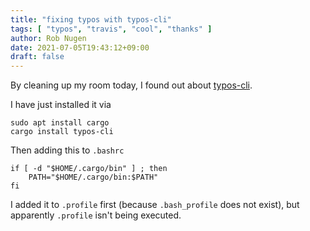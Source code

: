 ```yaml
---
title: "fixing typos with typos-cli"
tags: [ "typos", "travis", "cool", "thanks" ]
author: Rob Nugen
date: 2021-07-05T19:43:12+09:00
draft: false
---
```


By cleaning up my room today, I found out about
[typos-cli](https://github.com/crate-ci/typos).

I have just installed it via

    sudo apt install cargo
    cargo install typos-cli

Then adding this to `.bashrc`

    if [ -d "$HOME/.cargo/bin" ] ; then
        PATH="$HOME/.cargo/bin:$PATH"
    fi

I added it to `.profile` first (because `.bash_profile` does not
exist), but apparently `.profile` isn't being executed.

